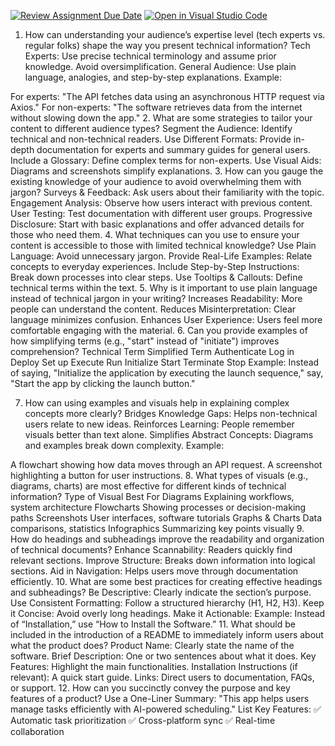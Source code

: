 [![Review Assignment Due Date](https://classroom.github.com/assets/deadline-readme-button-22041afd0340ce965d47ae6ef1cefeee28c7c493a6346c4f15d667ab976d596c.svg)](https://classroom.github.com/a/zsAR-pyY)
[![Open in Visual Studio Code](https://classroom.github.com/assets/open-in-vscode-2e0aaae1b6195c2367325f4f02e2d04e9abb55f0b24a779b69b11b9e10269abc.svg)](https://classroom.github.com/online_ide?assignment_repo_id=18595794&assignment_repo_type=AssignmentRepo)
1. How can understanding your audience’s expertise level (tech experts vs. regular folks) shape the way you present technical information?
Tech Experts: Use precise technical terminology and assume prior knowledge. Avoid oversimplification.
General Audience: Use plain language, analogies, and step-by-step explanations.
Example:

For experts: "The API fetches data using an asynchronous HTTP request via Axios."
For non-experts: "The software retrieves data from the internet without slowing down the app."
2. What are some strategies to tailor your content to different audience types?
Segment the Audience: Identify technical and non-technical readers.
Use Different Formats: Provide in-depth documentation for experts and summary guides for general users.
Include a Glossary: Define complex terms for non-experts.
Use Visual Aids: Diagrams and screenshots simplify explanations.
3. How can you gauge the existing knowledge of your audience to avoid overwhelming them with jargon?
Surveys & Feedback: Ask users about their familiarity with the topic.
Engagement Analysis: Observe how users interact with previous content.
User Testing: Test documentation with different user groups.
Progressive Disclosure: Start with basic explanations and offer advanced details for those who need them.
4. What techniques can you use to ensure your content is accessible to those with limited technical knowledge?
Use Plain Language: Avoid unnecessary jargon.
Provide Real-Life Examples: Relate concepts to everyday experiences.
Include Step-by-Step Instructions: Break down processes into clear steps.
Use Tooltips & Callouts: Define technical terms within the text.
5. Why is it important to use plain language instead of technical jargon in your writing?
Increases Readability: More people can understand the content.
Reduces Misinterpretation: Clear language minimizes confusion.
Enhances User Experience: Users feel more comfortable engaging with the material.
6. Can you provide examples of how simplifying terms (e.g., "start" instead of "initiate") improves comprehension?
Technical Term	Simplified Term
Authenticate	Log in
Deploy	Set up
Execute	Run
Initialize	Start
Terminate	Stop
Example:
Instead of saying, "Initialize the application by executing the launch sequence," say, "Start the app by clicking the launch button."

7. How can using examples and visuals help in explaining complex concepts more clearly?
Bridges Knowledge Gaps: Helps non-technical users relate to new ideas.
Reinforces Learning: People remember visuals better than text alone.
Simplifies Abstract Concepts: Diagrams and examples break down complexity.
Example:

A flowchart showing how data moves through an API request.
A screenshot highlighting a button for user instructions.
8. What types of visuals (e.g., diagrams, charts) are most effective for different kinds of technical information?
Type of Visual	Best For
Diagrams	Explaining workflows, system architecture
Flowcharts	Showing processes or decision-making paths
Screenshots	User interfaces, software tutorials
Graphs & Charts	Data comparisons, statistics
Infographics	Summarizing key points visually
9. How do headings and subheadings improve the readability and organization of technical documents?
Enhance Scannability: Readers quickly find relevant sections.
Improve Structure: Breaks down information into logical sections.
Aid in Navigation: Helps users move through documentation efficiently.
10. What are some best practices for creating effective headings and subheadings?
Be Descriptive: Clearly indicate the section’s purpose.
Use Consistent Formatting: Follow a structured hierarchy (H1, H2, H3).
Keep it Concise: Avoid overly long headings.
Make it Actionable: Example: Instead of “Installation,” use “How to Install the Software.”
11. What should be included in the introduction of a README to immediately inform users about what the product does?
Product Name: Clearly state the name of the software.
Brief Description: One or two sentences about what it does.
Key Features: Highlight the main functionalities.
Installation Instructions (if relevant): A quick start guide.
Links: Direct users to documentation, FAQs, or support.
12. How can you succinctly convey the purpose and key features of a product?
Use a One-Liner Summary: "This app helps users manage tasks efficiently with AI-powered scheduling."
List Key Features:
✅ Automatic task prioritization
✅ Cross-platform sync
✅ Real-time collaboration
